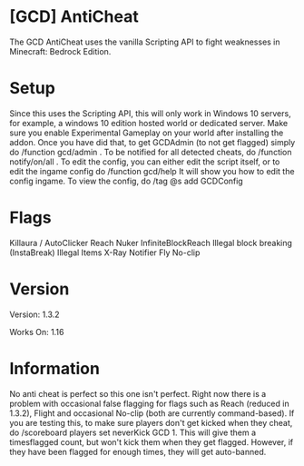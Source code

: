 # [GCD] AntiCheat

The GCD AntiCheat uses the vanilla Scripting API to fight weaknesses in Minecraft: Bedrock Edition.

# Setup

Since this uses the Scripting API, this will only work in Windows 10 servers, for example, a windows 10 edition hosted world or dedicated server.
Make sure you enable Experimental Gameplay on your world after installing the addon. 
Once you have did that, to get GCDAdmin (to not get flagged) simply do /function gcd/admin .
To be notified for all detected cheats, do /function notify/on/all .
To edit the config, you can either edit the script itself, or to edit the ingame config do /function gcd/help 
It will show you how to edit the config ingame. To view the config, do /tag @s add GCDConfig

# Flags

Killaura / AutoClicker 
Reach 
Nuker
InfiniteBlockReach
Illegal block breaking (InstaBreak)
Illegal Items
X-Ray Notifier
Fly
No-clip

# Version

Version: 1.3.2

Works On: 1.16


# Information

No anti cheat is perfect so this one isn't perfect. Right now there is a problem with occasional false flagging for flags such as Reach (reduced in 1.3.2), Flight and occasional No-clip (both are currently command-based). If you are testing this, to make sure players don't get kicked when they cheat, do /scoreboard players set neverKick GCD 1. This will give them a timesflagged count, but won't kick them when they get flagged. However, if they have been flagged for enough times, they will get auto-banned.
